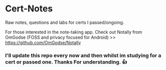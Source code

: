 # Cert-Notes
Raw notes, questions and labs for certs I passed/ongoing.

For those interested in the note-taking app. Check out Notally from OmGodse (FOSS and privacy focused for Android) >> https://github.com/OmGodse/Notally

### I'll update this repo every now and then whilst im studying for a cert or passed one. Thanks For understanding. 👍
